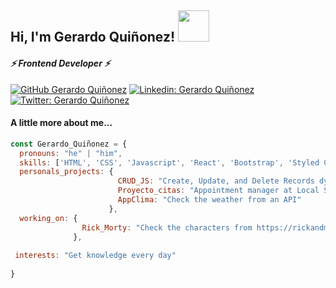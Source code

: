 <!--
**Geracros13/Geracros13** is a ✨ _special_ ✨ repository because its `README.md` (this file) appears on your GitHub profile.

Here are some ideas to get you started:

- 🔭 I’m currently working on ...
- 🌱 I’m currently learning ...
- 👯 I’m looking to collaborate on ...
- 🤔 I’m looking for help with ...
- 💬 Ask me about ...
- 📫 How to reach me: ...
- 😄 Pronouns: ...
- ⚡ Fun fact: ...
-->

<h2> Hi, I'm Gerardo Quiñonez! <img src="https://media.giphy.com/media/3bc9YL28QWi3pYzi1p/giphy.gif" width="50"></h2>
<h4><em>⚡ Frontend Developer ⚡</em></h4> 

[![GitHub Gerardo Quiñonez](https://img.shields.io/badge/Platzi-Gerardo_Qui%C3%B1onez-lemon?style=flat-square&logo=Platzi&logoColor=lemon&link=)](https://platzi.com/@ge_01/)
[![Linkedin: Gerardo Quiñonez](https://img.shields.io/badge/Gerardo_Qui%C3%B1onez-blue?style=flat-square&logo=Linkedin&logoColor=white&link=https://www.linkedin.com/in/man-flores/)](https://www.linkedin.com/in/man-flores/)
[![Twitter: Gerardo Quiñonez](https://img.shields.io/twitter/follow/Gerardo_fq?style=social)](https://twitter.com/Gerardo_fq)


#### A little more about me... 

```javascript
const Gerardo_Quiñonez = {
  pronouns: "he" | "him",
  skills: ['HTML', 'CSS', 'Javascript', 'React', 'Bootstrap', 'Styled Components', 'Git', 'Scrum'],
  personals_projects: {
                        CRUD_JS: "Create, Update, and Delete Records dynamically",
                        Proyecto_citas: "Appointment manager at Local Storage",
                        AppClima: "Check the weather from an API"
                      },
  working_on: {
                Rick_Morty: "Check the characters from https://rickandmortyapi.com/"
              },
 
 interests: "Get knowledge every day"
 
}
